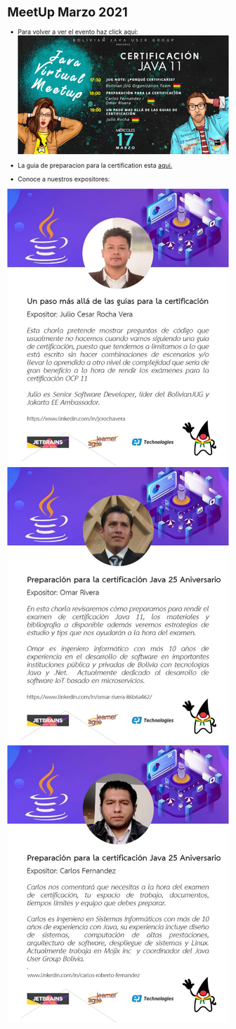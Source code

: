 # MeetUp Marzo 2021

 - Para volver a ver el evento haz click aqui: 
 [![IMAGE](img/Marzo.png)](https://www.youtube.com/watch?v=BWzuTPY_zQw) 

 - La guia de preparacion para la certification esta [aqui.](https://drive.google.com/file/d/1dNRiCSUoM9eHRA_Kcbeyo1TUULuieIX1/view)  
  
 - Conoce a nuestros expositores:
 
  ![About Julio](img/IMG_1616468942848.jpg)
  ![About Omar](img/IMG_1616468951692.jpg)
  ![About Carlos](img/IMG_1616468955491.jpg)
 
 